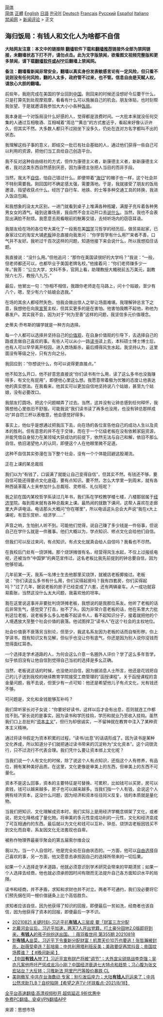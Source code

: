  <!-- 面包屑导航 --> <div class="breadcrumb"><!-- GTranslate: https://gtranslate.io/ -->  <div class="switcher notranslate">  <div class="selected">  <a href="#" onclick="return false;"> 简体</a>  </div>  <div class="option">  <a href="https://www.bannedbook.org" onclick="doGTranslate('zh-CN|zh-CN');jQuery('div.switcher div.selected a').html(jQuery(this).html());return false;" title="简体中文" class="nturl selected"> 简体</a>  <a href="https://www.bannedbook.org/zh-tw/" onclick="doGTranslate('zh-CN|zh-TW');jQuery('div.switcher div.selected a').html(jQuery(this).html());return false;" title="繁體中文" class="nturl"> 正體</a>  <a href="https://www.bannedbook.org/en/" onclick="doGTranslate('zh-CN|en');jQuery('div.switcher div.selected a').html(jQuery(this).html());return false;" title="English" class="nturl"> English</a>  <a href="https://www.bannedbook.org/ja/" onclick="doGTranslate('zh-CN|ja');jQuery('div.switcher div.selected a').html(jQuery(this).html());return false;" title="日本語" class="nturl"> 日語</a>  <a href="https://www.bannedbook.org/ko/" onclick="doGTranslate('zh-CN|ko');jQuery('div.switcher div.selected a').html(jQuery(this).html());return false;" title="한국어" class="nturl"> 한국어</a>  <a href="https://www.bannedbook.org/de/" onclick="doGTranslate('zh-CN|de');jQuery('div.switcher div.selected a').html(jQuery(this).html());return false;" title="Deutsch" class="nturl"> Deutsch</a>  <a href="https://www.bannedbook.org/fr/" onclick="doGTranslate('zh-CN|fr');jQuery('div.switcher div.selected a').html(jQuery(this).html());return false;" title="Français" class="nturl"> Français</a>  <a href="https://www.bannedbook.org/ru/" onclick="doGTranslate('zh-CN|ru');jQuery('div.switcher div.selected a').html(jQuery(this).html());return false;" title="Русский" class="nturl"> Русский</a>  <a href="https://www.bannedbook.org/es/" onclick="doGTranslate('zh-CN|es');jQuery('div.switcher div.selected a').html(jQuery(this).html());return false;" title="Español" class="nturl"> Español</a>  <a href="https://www.bannedbook.org/it/" onclick="doGTranslate('zh-CN|it');jQuery('div.switcher div.selected a').html(jQuery(this).html());return false;" title="Italiano" class="nturl"> Italiano</a>  </div>  </div>      <div class='breadcrumb-sub'><!-- Breadcrumb NavXT 6.3.0 --> <a href="https://www.bannedbook.org/" class="home">禁闻网</a> &gt; <a href="https://www.bannedbook.org/bnews/comments/" class="category">新闻评论</a> &gt; 正文</div></div><h2>海归饭局：有钱人和文化人为啥都不自信</h2> <p class="notice"><b>大陆网友注意：本文中的链接除 <a href="https://github.com/bannedbook/fanqiang" >翻墙</a>软件下载和<a href="https://github.com/killgcd/justmysocks/blob/master/README.md">翻墙推荐</a>链接外全部为禁网链接，未翻墙状态下打不开，请勿点击。此为文字版禁闻，欲看图文视频完整版和更多禁闻，请下载<a href="https://github.com/bannedbook/fanqiang">翻墙软件或APP</a>后翻墙上禁闻网。</p><p>备注：翻墙看新闻非常安全，翻墙以真实身份发表敏感言论有一定风险，但只看不说则没有任何风险，翻的人太多，政府管不过来，也不管。信息自由是天赋人权，请放心大胆的翻墙。</b></p>  <div class="entry"> <p>前些年，我刚完成在美国的学业回到<span class='wp_keywordlink_affiliate'><a href="https://www.bannedbook.org/" title="中国" target="_blank">中国</a></span>。刚回来的时候还没想好今后要干什么，只是打算先到处观摩观摩，看看有什么可以施展自己的机会。朋友体贴，也时刻帮我张望，于是就邀请我参加大大小小各种<a href="https://www.bannedbook.org/bnews/tag/%e9%a5%ad%e5%b1%80/" class="st_tag internal_tag" rel="tag" title="标签 饭局 下的日志">饭局</a>。</p> <p>我本身是一个对饭局没什么好感的人，觉得都是浪费时间。一大批本来就没任何交集的人通过互相敬酒、互相喊着“周总”“黄总”的方式套近乎，看起来好像认识许久，但其实不然。大多数人都只不过刚坐下没多久，仍处在连对方名字都叫不出的状态。</p> <p>我理解这档子事的意义，即结交一批已有社会基础的人，通过他们获得一些自己可以利用的资源，把他们当工具给自己创造平台。</p> <p>我不反对这种自由结社的方式，但作为康德主义者，新康德主义者，新新康德主义者，我对这类东西自然感到厌恶，因为康德主张把人当目的而非手段。</p> <p>当然，我太不<a href="https://www.bannedbook.org/bnews/tag/%E8%87%AA%E4%BF%A1/" class="st_tag internal_tag" rel="tag" title="标签 自信 下的日志">自信</a>，怕自己错过什么。即便带着“<a href="https://www.bannedbook.org/bnews/tag/%E6%B5%B7%E5%BD%92/" class="st_tag internal_tag" rel="tag" title="标签 海归 下的日志">海归</a>”的帽子也一样，这个社会并不特别需要我。刚回国时不确定感太强，需要落地。于是，我就接受了朋友的饭局邀请，指望收获点什么。经历了自行车、地铁、的士等多种交通工具的转换，我进入饭店包厢。</p> <p>和我想象的没太大区别，一进门就看到桌子上堆满各种瓶罐，满屋子充斥着各种男男女女的酒气。碰到这番场景，我自然不会主动开口去<a href="https://www.bannedbook.org/bnews/tag/%E8%AF%B4%E4%BB%80%E4%B9%88/" class="st_tag internal_tag" rel="tag" title="标签 说什么 下的日志">说什么</a>。当然，我也不会表现出满脸不耐烦。我愿意去观看眼前的觥筹交错，去倾听场内的窃窃耳语。</p> <p>我朋友给在场的各位夸大美化了一段我在美<span class='wp_keywordlink'><a href="https://www.bannedbook.org/forum24/" title="国学传统文化禁书" target="_blank">国学</a></span>习哲学的经历后，做贸易起家，已身家过亿的淘宝大铺<a href="https://www.bannedbook.org/bnews/tag/%e8%80%81%e6%9d%bf/" class="st_tag internal_tag" rel="tag" title="标签 老板 下的日志">老板</a>钟总直接向我发问：“你学哲学有什么用?”来者不善，口气并不友好。我听过千百次这样的问题，知道他接下来会说什么，所以我想掐住话题。</p> <p>我直接说：“没什么用。”但他追问：“那你在美国读很好的大学吗？”我说：“一般，但老师都还可以，也都毕业于美国老牌名校。”他接着问：“你们老师赚多少一年。”我答：“公立大学，文科不多，官网上看，助理教授大概税前五万美元，副教授六七万，教授八九万。”</p> <p>最后，他冒出一句：“你相不相信，我跟你老师走在马路上，问十个姑娘，至少有八个，嗯，至少有六个姑娘会选我。”</p> <p>在场的其余人都哑然失色，怕我会做出惊人之举让场面难堪。我理解钟总言下之意，我想他在向我<span class='wp_keywordlink'><a href="https://www.bannedbook.org/forum5/topic17.html" title="宣誓与预言" target="_blank">宣誓</a></span>主权，但其实更多的是在害怕。他害怕我瞧不起他，称他为暴发户。其实我不会，因为对于“何为至善”这样的问题，我坚信多元价值理念。</p>  <p>史蒂夫·乔布斯的辍学就是一种方向选择。</p> <p>每一个人都可以选择并坚持自己的<a href="https://www.bannedbook.org/bnews/tag/%E4%BB%B7%E5%80%BC%E8%A7%82/" class="st_tag internal_tag" rel="tag" title="标签 价值观 下的日志">价值观</a>，在自身价值观的引导下，去选择自己的路或去做自己喜欢的事。有些人可以从小一路<a href="https://www.bannedbook.org/bnews/tag/%E8%AF%BB%E4%B9%A6/" class="st_tag internal_tag" rel="tag" title="标签 读书 下的日志">读书</a>读上去，本科硕士博士博士后，也有人可以早早离开校园，进入商场厮杀，最后搏得风生水起。我坚持认为，这里面没有等级之分，只有方向之分。</p> <p>我回应到：“你想说什么，你可以说得更直接点。”</p> <p>他不知怎么开口，他不好意思直接说“你们读书有什么用，读了这么多书也没我赚得多，有文化有屁用”，即便他心里这么想。我愿意带着极为优雅的态度让他表达他的真实想法。在我看来，他其实可以更加自信地坚持说八个姑娘，甚至九个姑娘，没有必要改口。</p> <p>我朋友打圆场，把这个问题糊弄了过去。当然，这并没有让钟总感到任何释怀，我猜想他心里依旧不舒服。可能我说“我们读书读了再多也没用，也没有钟总那样成功”并自罚三杯以表敬意，他会感觉好得多。</p> <p>事实上，他似乎是想通过把我压下去，向在场的各位宣告他自己的成功人生以及资本的胜利。但有意思的并不在于交锋，而在于一个亿级老板在没有依赖家庭资源，并能凭借自身努力在某领域大获成功的前提下，依然无法与自己和解，依旧不那么自信，依旧渴望他人的认同，即便这个人在他眼里微不足道。</p> <p>这种不自信其实弥漫在当下整个社会，没有一个个体能回避这股潮流。</p> <p>正在上课的某总裁班</p> <p>我们以为“有钱了，口袋满了就能让自己变得自信”，但其实不然。有钱还不够，要自信可能还得要点文化底蕴，要有点知识。要不然，怎么大学里一到周末，就有各种西装革履人士来参加什么总裁班、灵修班、礼仪班呢？</p> <p>我之前在国内某校哲学系读过几年书，我们系在学校教学楼七楼，八楼那层属于<a href="https://www.bannedbook.org/bnews/tag/%E7%BB%8F%E6%B5%8E%E5%AD%A6/" class="st_tag internal_tag" rel="tag" title="标签 经济学 下的日志">经济学</a>院。每到周末就有各种总裁来上课。最热闹的就数下课间，这帮人喜欢在走廊里大声讲电话。电话那头大概问“你在哪里”，所以电话这头总会大声说“我在x大上课呢，有音乐赏析、经济学……”</p>  <p>声音之响，生怕别人听不到。可能他们觉得，说自己赚了多少钱是一件俗事，但说自己在学什么就是一件雅事。他们大概以为，学点知识、修点文化会给他们自信。</p> <p>但我们可以反过来问，有点知识，有点文化就真会给人自信吗？我看也不尽然。</p> <p>在我校后门处有一烧饼摊。那个烧饼摊很有名，经营得风生水起，不仅上过报纸电视，还被当作“中国梦”的典范宣传过。这名老板比我先前提到的钟总要自信，因为他够坦诚。</p> <p>几年前某一天，我系一名博士生去他那里买烧饼，就被店老板揶揄过。老板说：“你们读这么多书有什么用，你们买得起房吗？我有四套房，你们买得起吗？”过了几年，据说老板的房子已经变成了六套，还有两辆豪车。人一成功就容易膨胀，当然这没什么太大问题，我喜欢他的坦率。</p> <p>我在这里说这事并非要批判烧饼摊老板，我想说的是我那位系友。他听了老板的话后非常生气，感觉受了打击，抬不了头。因为非常介意老板的话，他在系里大力批判这位老板，说老板多么多么地看不起读书人，看不起知识分子，接着就把他的个人境遇放大至整个社会价值的衰落。他试图捍卫“读书人”在这个社会的主权地位。</p> <p>社会价值衰不衰落另当别论，但至少，我这名系友因为老板的话而自惭形秽。你上学读书，既有知识又有见解，但似乎也没让你有底气，你还是因为别人说你没钱而觉得面红耳赤。</p> <p>一个选择走学术道路的人，为何会这么介意一名圈外人评价？学了这么多年哲学，似乎依旧没有让他自信到觉得自己当初的选择是多幺正确。</p> <p>当然，老板说这话的时候，也没绝对自信，因为据消息人士所言，他还是花钱把自己的儿子送到我校的继续教育学院接受工商管理的“函授课程”。关于函授课程的含金量问题，我不去说，但至少有一点可知：他还是希望他儿子有点文化，光有钱还不够。</p> <p>可问题是，文化和金钱能够互补吗？</p> <p>我们常听家长对子女说：“你要好好读书，这样以后才会有出息，否则就连工作都找不到。”家长说的是事实，因为读书和学历挂钩，学历和就业乃至收入挂钩。虽然我们口上总批判“<span class='wp_keywordlink'><a href="https://www.bannedbook.org/forum2/topic920.html" title="资本主义与自由" target="_blank">资本主义</a></span>”，但行为却很诚实，一不留神就在教育中注入了某种资本主义精神。</p>  <p>通过将读书假定为资本积累的过程，“读书/出息”的话语形成了。因为读书是某种文化养成，所以知道分子们就把通过读书带来的沉淀称为“文化资本”。这个词很流行，只不过流行不代表合理。我们凭什么要让资本绑上文化呢？</p> <p>当我们说一个人有文化的时候，除了说这个人有点知识，还指这个人有修养，有品位，拥有某种美好品质。在这里，文化更像是审美上的东西，但审美上的东西不可量化。</p> <p>资本不是这么回事，资本的主要特征是可替换、可累积，比如钱可以买房，房可以卖钱，钱可以越来越多，房子也可以越来越多。当我们指一个人有钱，会说这个人拥有经济资本，这没什么问题，因为经济和资本往往同义反复，钱的本质就是量化物。</p> <p>当我们把知识、文化理解成资本时，我们实际上是用经济学概念绑架了文化，或者说，把文化降格成了量化物。将审美的多元性变成功利的一元性，文化和经济变成了可互相通约的东西。最后就以为文化和钱可以互补。钟总、烧饼店老板因钱买不到文化而自卑，系友因文化无法套现也自卑。</p> <p>被称作物理界最豪华聚会的第五届索尔维会议</p> <p>我以为，当一个人自信时，他是完全处在自由状态的。一方面，他可以<span class='wp_keywordlink'><a href="https://www.bannedbook.org/forum2/topic1017.html" title="弗里德曼《自由选择》" target="_blank">自由选择</a></span>自己喜欢的事，另一方面，他又愿意去承担因自己的选择所带来的一切后果。</p> <p>如果一个人选择走学术道路，他就必须意识到学术研究会带来的早期清贫；如果一个人选择去经商，他也就必须承担因时间有限而无法提升自己各方面知识水平的局限。</p> <p>读书和经商，并不矛盾，求知和求财也并不对立。两者不可通约，我们没必要将它们预先捆在同一根价值链条上比个高低胜负。</p> <p>求知者应该自信，因为他获得了知识的回报，即便最后一贫如洗，经商者也该自信，因为他获得了资本的回报，即便最后一字不识。</p> <ul class='op-related-articles' title='相关阅读'> <li><a href='https://www.bannedbook.org/bnews/taiwannews/20210821/1610552.html' target='_blank'>20210821 关键时刻-习近平扒<b>有钱人</b>三层皮 要「财富三次分配</a></li> <li><a href='https://www.bannedbook.org/bnews/bannedvideo/20210819/1609097.html' target='_blank'>北戴河会议后，习近平加速，两天7人开出党籍，打土豪分田地2.0版即将到来，<b>有钱人</b>的孩子纷纷送出国。｜薇羽看世间 第355期 20210818</a></li> <li><a href='https://www.bannedbook.org/bnews/bannedvideo/20210819/1608892.html' target='_blank'>割<b>有钱人</b>韭菜，习近平下令重新分配财富！机票天价10万也要逃！张哲瀚被封杀，赵薇受牵连？彭培奥：中共利用塔利班反美；美政要促再禁抖音；帝国坟场葬谁？【 #晚间新闻 】</a></li> <li><a href='https://www.bannedbook.org/bnews/bannedvideo/20210819/1608804.html' target='_blank'>【中国<b>有钱人</b>惨了】习近平宣布财产将被“调节”；大外宣尖锐挑战李克强；吴亦凡案他呼吁严惩成龙冯小刚？中国经济衰退七大特点和趋势；习心腹为张文宏站台？大反转；习推新法 阿里巴巴等股价暴跌 CL</a></li> <li><a href='https://www.bannedbook.org/bnews/comments/20210819/1608766.html' target='_blank'>美刚撤军 中共在台海蠢动 专家：别引发后座力；大陆<b>有钱人</b>厄运来了；中共公然求助TLB？自挖陷阱【希望之声TV-环球看点-2021/8/18】</a></li> </ul> <p class="texttj"> <a href="https://github.com/bannedbook/fanqiang/wiki/V2ray%E6%9C%BA%E5%9C%BA" target="_blank">全平台高速翻墙:高清视频秒开,超低延迟,9折优惠中</a><br/> <a href="https://github.com/bannedbook/fanqiang/wiki/%E7%A6%81%E9%97%BB%E7%BD%91%E5%AE%89%E5%8D%93%E7%BF%BB%E5%A2%99%E6%96%B0%E9%97%BBAPP" target="_blank">免费PC翻墙、安卓VPN翻墙APP</a></p> <p> 来源：思想市场 </p><a name='sharetosocial'></a>  <div style="margin-bottom:5px;padding-bottom:5px;clear:both"> <div id="archive-pix-1" class="banner-ads"> <!-- AuctionX Display platform tag START --> <div id="26318x728x90x621x_ADSLOT2" clicktrack="%%CLICK_URL_ESC%%"></div> <!-- AuctionX Display platform tag END --> </div> <div id="archive-pix-2" class="banner-ads"> <!-- AuctionX Display platform tag START --> <div id="26315x300x250x621x_ADSLOT2" clicktrack="%%CLICK_URL_ESC%%"></div> <!-- AuctionX Display platform tag END --> </div> </div>  <div id="archive-pix-1" class="banner-ads"> <!-- AuctionX Display platform tag START --> <div id="26318x728x90x621x_ADSLOT3" clicktrack="%%CLICK_URL_ESC%%"></div> <!-- AuctionX Display platform tag END --> </div> </div><!--END ENTRY--> 